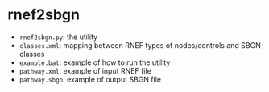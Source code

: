 # rnef2sbgn

- `rnef2sbgn.py`: the utility
- `classes.xml`: mapping between RNEF types of nodes/controls and SBGN classes
- `example.bat`: example of how to run the utility
- `pathway.xml`: example of input RNEF file
- `pathway.sbgn`: example of output SBGN file
